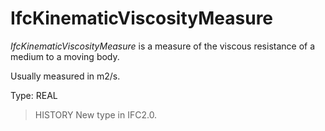 # IfcKinematicViscosityMeasure

_IfcKinematicViscosityMeasure_ is a measure of the viscous resistance of a medium to a moving body.<!-- end of definition -->

Usually measured in m2/s.

Type: REAL

> HISTORY  New type in IFC2.0.
